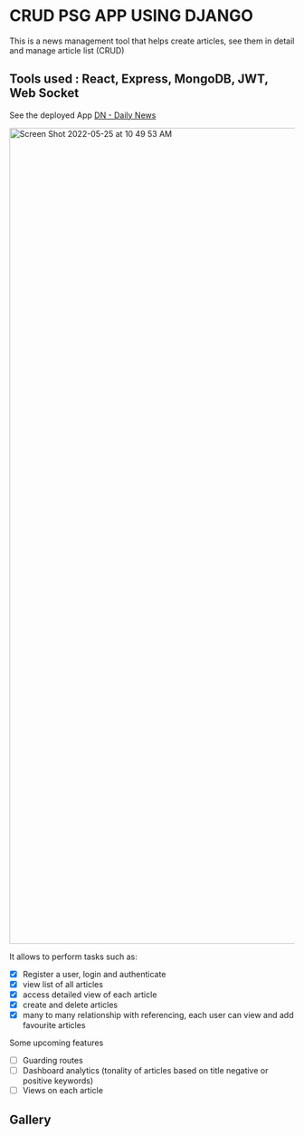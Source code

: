 # CRUD PSG APP USING DJANGO
This is a news management tool that helps create articles, see them in detail and manage article list (CRUD)
## Tools used : React, Express, MongoDB, JWT, Web Socket

See the deployed App [DN - Daily News](https://dashnewsmads.herokuapp.com/) 


<img width="1440" alt="Screen Shot 2022-05-25 at 10 49 53 AM" src="https://user-images.githubusercontent.com/66809588/171453199-215c0e92-65b2-449c-ac59-cb8c65f2b5b4.png">


It allows to perform tasks such as:

- [x] Register a user, login and authenticate
- [x] view list of all articles
- [x] access detailed view of each article
- [x] create and delete articles 
- [x] many to many relationship with referencing, each user can view and add favourite articles

Some upcoming features

- [ ] Guarding routes
- [ ] Dashboard analytics (tonality of articles based on title negative or positive keywords)
- [ ] Views on each article

## Gallery



